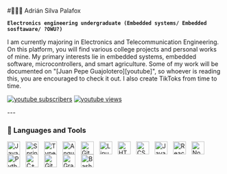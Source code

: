 #🧉🦎🐛 Adrián Silva Palafox

**`Electronics engineering undergraduate (Embedded systems/ Embedded sosftaware/ ?OWU?)`** 

I am currently majoring in Electronics and Telecommunication Engineering. On this platform, you will find various college projects and personal works of mine. My primary interests lie in embedded systems, embedded software, microcontrollers, and smart agriculture. Some of my work will be documented on "[Juan Pepe Guajolotero][youtube]", so whoever is reading this, you are encouraged to check it out. I also create TikToks from time to time.

<p align="left">
      <a href="https://www.youtube.com/@JuanPepeGuajolotero">
            <img alt="youtube subscribers" title="Subscribe to my YouTube channel"            
            src="https://custom-icon-      
            badges.demolab.com/youtube/channel/subscribers/UC2WHjPDvbE6O328n17ZGcfg? 
            color=%23E05D44&label=SUBSCRIBE&logo=video&logoColor=white&style=for-the- 
            badge&labelColor=CE4630"/></a> 
      <a href="https://www.youtube.com/@JuanPepeGuajolotero">
            <img alt="youtube views" title="YouTube views" src="https://custom-icon-      
            badges.demolab.com/youtube/channel/views/UC2WHjPDvbE6O328n17ZGcfg?      
            color=%23E1AD0E&logo=eye&logoColor=white&style=for-the-badge&labelColor=C79600"/></a>  
</p>
---

### 🧰 Languages and Tools

<img align="left" alt="Java" width="30px" style="padding-right:10px;" src="https://cdn.jsdelivr.net/gh/devicons/devicon/icons/java/java-original.svg"/>
<img align="left" alt="Spring" width="30px" style="padding-right:10px;" src="https://cdn.jsdelivr.net/gh/devicons/devicon/icons/spring/spring-original.svg" />
<img align="left" alt="TypeScript" width="30px" style="padding-right:10px;" src="https://cdn.jsdelivr.net/gh/devicons/devicon/icons/typescript/typescript-plain.svg" />
<img align="left" alt="Angular" width="30px" style="padding-right:10px;" src="https://cdn.jsdelivr.net/gh/devicons/devicon/icons/angularjs/angularjs-plain.svg" />
<img align="left" alt="Git" width="30px" style="padding-right:10px;" src="https://cdn.jsdelivr.net/gh/devicons/devicon/icons/git/git-original.svg" />
<img align="left" alt="Linux" width="30px" style="padding-right:10px;" src="https://cdn.jsdelivr.net/gh/devicons/devicon/icons/linux/linux-original.svg" />
<img align="left" alt="HTML" width="30px" style="padding-right:10px;" src="https://cdn.jsdelivr.net/gh/devicons/devicon/icons/html5/html5-plain.svg" />
<img align="left" alt="CSS" width="30px" style="padding-right:10px;" src="https://cdn.jsdelivr.net/gh/devicons/devicon/icons/css3/css3-plain.svg" />
<img align="left" alt="JavaScript" width="30px" style="padding-right:10px;" src="https://cdn.jsdelivr.net/gh/devicons/devicon/icons/javascript/javascript-plain.svg" />
<img align="left" alt="React" width="30px" style="padding-right:10px;" src="https://cdn.jsdelivr.net/gh/devicons/devicon/icons/react/react-original.svg" />
<img align="left" alt="NodeJS" width="30px" style="padding-right:10px;" src="https://cdn.jsdelivr.net/gh/devicons/devicon/icons/nodejs/nodejs-original.svg" />
<img align="left" alt="Python" width="30px" style="padding-right:10px;" src="https://cdn.jsdelivr.net/gh/devicons/devicon/icons/python/python-plain.svg" />
<img align="left" alt="C++" width="30px" style="padding-right:10px;" src="https://cdn.jsdelivr.net/gh/devicons/devicon/icons/cplusplus/cplusplus-line.svg" />
<img align="left" alt="GitHub" width="30px" style="padding-right:10px;" src="https://cdn.jsdelivr.net/gh/devicons/devicon/icons/github/github-original.svg" />
<img align="left" alt="Gradle" width="30px" style="padding-right:10px;" src="https://cdn.jsdelivr.net/gh/devicons/devicon/icons/gradle/gradle-plain.svg" />
<img align="left" alt="Bash" width="30px" style="padding-right:10px;" src="https://cdn.jsdelivr.net/gh/devicons/devicon/icons/bash/bash-original.svg" />
<br />

#

